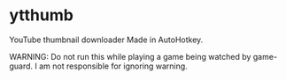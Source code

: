 # ytthumb
YouTube thumbnail downloader
Made in AutoHotkey.

WARNING: Do not run this while playing a game being watched by game-guard.
I am not responsible for ignoring warning.
